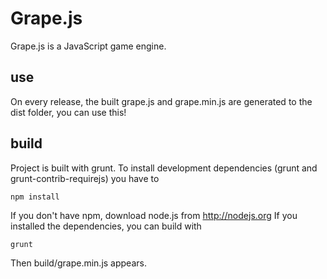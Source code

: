# Grape.js
Grape.js is a JavaScript game engine.

## use

On every release, the built grape.js and grape.min.js are generated to the dist folder, you can use this!

## build

Project is built with grunt. To install development dependencies (grunt and grunt-contrib-requirejs) you have to

    npm install

If you don't have npm, download node.js from http://nodejs.org
If you installed the dependencies, you can build with

    grunt

Then build/grape.min.js appears.